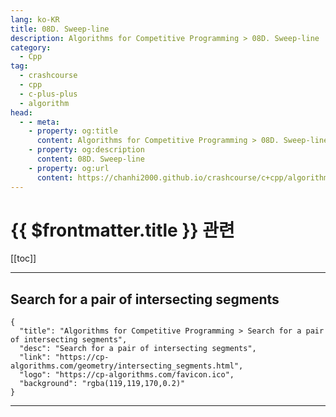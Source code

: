 ```yaml
---
lang: ko-KR
title: 08D. Sweep-line
description: Algorithms for Competitive Programming > 08D. Sweep-line
category:
  - Cpp
tag: 
  - crashcourse
  - cpp
  - c-plus-plus
  - algorithm
head:
  - - meta:
    - property: og:title
      content: Algorithms for Competitive Programming > 08D. Sweep-line
    - property: og:description
      content: 08D. Sweep-line
    - property: og:url
      content: https://chanhi2000.github.io/crashcourse/c+cpp/algorithms-for-competitive-programming/08-geometry/08D.html
---
```


# {{ $frontmatter.title }} 관련

[[toc]]

---

## Search for a pair of intersecting segments

```component VPCard
{
  "title": "Algorithms for Competitive Programming > Search for a pair of intersecting segments",
  "desc": "Search for a pair of intersecting segments",
  "link": "https://cp-algorithms.com/geometry/intersecting_segments.html",
  "logo": "https://cp-algorithms.com/favicon.ico",
  "background": "rgba(119,119,170,0.2)"
}
```

---

<TagLinks />